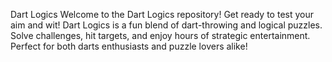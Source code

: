 Dart Logics
Welcome to the Dart Logics repository!
Get ready to test your aim and wit! Dart Logics is a fun blend of dart-throwing and logical puzzles. Solve challenges, hit targets, and enjoy hours of strategic entertainment. Perfect for both darts enthusiasts and puzzle lovers alike!


